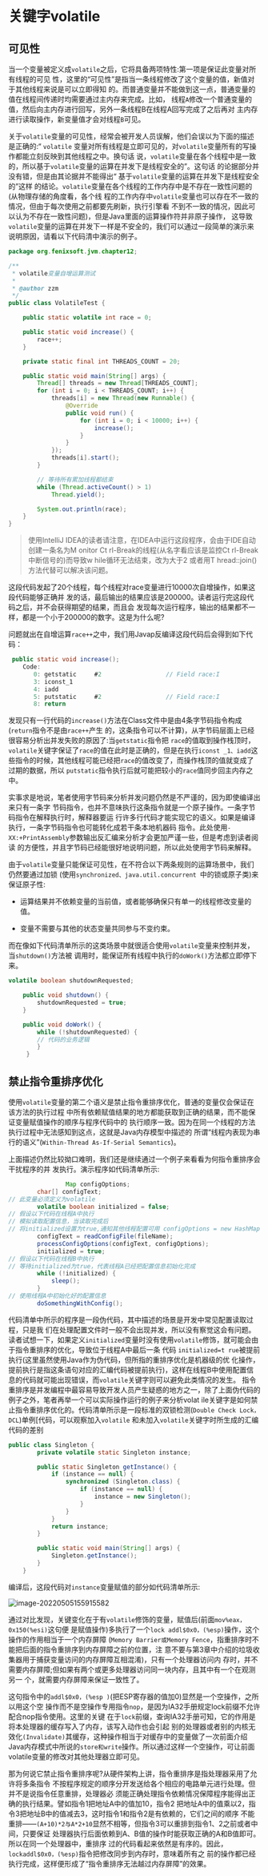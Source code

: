 # 关键字volatile

## 可见性

​		当一个变量被定义成`volatile`之后，它将具备两项特性:第一项是保证此变量对所有线程的可见 性，这里的“可见性”是指当一条线程修改了这个变量的值，新值对于其他线程来说是可以立即得知 的。而普通变量并不能做到这一点，普通变量的值在线程间传递时均需要通过主内存来完成。比如， 线程`A`修改一个普通变量的值，然后向主内存进行回写，另外一条线程B在线程A回写完成了之后再对 主内存进行读取操作，新变量值才会对线程`B`可见。

​		关于`volatile`变量的可见性，经常会被开发人员误解，他们会误以为下面的描述是正确的:“ `volatile` 变量对所有线程是立即可见的，对`volatile`变量所有的写操作都能立刻反映到其他线程之中。换句话 说，`volatile`变量在各个线程中是一致的，所以基于`volatile`变量的运算在并发下是线程安全的”。这句话 的论据部分并没有错，但是由其论据并不能得出“ 基于`volatile`变量的运算在并发下是线程安全的”这样 的结论。`volatile`变量在各个线程的工作内存中是不存在一致性问题的(从物理存储的角度看，各个线 程的工作内存中`volatile`变量也可以存在不一致的情况，但由于每次使用之前都要先刷新，执行引擎看 不到不一致的情况，因此可以认为不存在一致性问题)，但是Java里面的运算操作符并非原子操作， 这导致`volatile`变量的运算在并发下一样是不安全的，我们可以通过一段简单的演示来说明原因，请看以下代码清中演示的例子。

```java
package org.fenixsoft.jvm.chapter12;

/**
 * volatile变量自增运算测试
 *
 * @author zzm
 */
public class VolatileTest {

    public static volatile int race = 0;

    public static void increase() {
        race++;
    }

    private static final int THREADS_COUNT = 20;

    public static void main(String[] args) {
        Thread[] threads = new Thread[THREADS_COUNT];
        for (int i = 0; i < THREADS_COUNT; i++) {
            threads[i] = new Thread(new Runnable() {
                @Override
                public void run() {
                    for (int i = 0; i < 10000; i++) {
                        increase();
                    }
                }
            });
            threads[i].start();
        }

        // 等待所有累加线程都结束
        while (Thread.activeCount() > 1)
            Thread.yield();

        System.out.println(race);
    }
}
```

> 使用IntelliJ IDEA的读者请注意，在IDEA中运行这段程序，会由于IDE自动创建一条名为M onitor Ct rl-Break的线程(从名字看应该是监控Ct rl-Break中断信号的)而导致w hile循环无法结束，改为大于2 或者用T hread::join()方法代替可以解决该问题。		

​		这段代码发起了20个线程，每个线程对race变量进行10000次自增操作，如果这段代码能够正确并 发的话，最后输出的结果应该是200000。读者运行完这段代码之后，并不会获得期望的结果，而且会 发现每次运行程序，输出的结果都不一样，都是一个小于200000的数字。这是为什么呢?

​		问题就出在自增运算`race++`之中，我们用Javap反编译这段代码后会得到如下代码：

```java
 public static void increase();
    Code:
       0: getstatic     #2                  // Field race:I
       3: iconst_1
       4: iadd
       5: putstatic     #2                  // Field race:I
       8: return
```

​		发现只有一行代码的`increase()`方法在Class文件中是由4条字节码指令构成(`return`指令不是由`race++`产生 的，这条指令可以不计算)，从字节码层面上已经很容易分析出并发失败的原因了:当`getstatic`指令把 `race`的值取到操作栈顶时，`volatile`关键字保证了`race`的值在此时是正确的，但是在执行`iconst _1、iadd`这些指令的时候，其他线程可能已经把`race`的值改变了，而操作栈顶的值就变成了过期的数据，所以 `putstatic`指令执行后就可能把较小的`race`值同步回主内存之中。

​		实事求是地说，笔者使用字节码来分析并发问题仍然是不严谨的，因为即使编译出来只有一条字 节码指令，也并不意味执行这条指令就是一个原子操作。一条字节码指令在解释执行时，解释器要运 行许多行代码才能实现它的语义。如果是编译执行，一条字节码指令也可能转化成若干条本地机器码 指令。此处使用`-XX:+PrintAssembly`参数输出反汇编来分析才会更加严谨一些，但是考虑到读者阅读 的方便性，并且字节码已经能很好地说明问题，所以此处使用字节码来解释。

​		由于`volatile`变量只能保证可见性，在不符合以下两条规则的运算场景中，我们仍然要通过加锁 (使用`synchronized、java.util.concurrent `中的锁或原子类)来保证原子性:

- 运算结果并不依赖变量的当前值，或者能够确保只有单一的线程修改变量的值。

- 变量不需要与其他的状态变量共同参与不变约束。

​		而在像如下代码清单所示的这类场景中就很适合使用`volatile`变量来控制并发，当`shutdown()`方法被 调用时，能保证所有线程中执行的`doWork()`方法都立即停下来。

```java
volatile boolean shutdownRequested;

    public void shutdown() {
        shutdownRequested = true;
    }

    public void doWork() {
        while (!shutdownRequested) {
		// 代码的业务逻辑 
        }
     }
```

## 禁止指令重排序优化

​		使用`volatile`变量的第二个语义是禁止指令重排序优化，普通的变量仅会保证在该方法的执行过程 中所有依赖赋值结果的地方都能获取到正确的结果，而不能保证变量赋值操作的顺序与程序代码中的 执行顺序一致。因为在同一个线程的方法执行过程中无法感知到这点，这就是Java内存模型中描述的 所谓“线程内表现为串行的语义”(`Within-Thread As-If-Serial Semantics`)。

上面描述仍然比较拗口难明，我们还是继续通过一个例子来看看为何指令重排序会干扰程序的并 发执行。演示程序如代码清单所示:

```java
				Map configOptions;
        char[] configText;
// 此变量必须定义为volatile
        volatile boolean initialized = false;
// 假设以下代码在线程A中执行
// 模拟读取配置信息，当读取完成后
// 将initialized设置为true,通知其他线程配置可用 configOptions = new HashMap();
        configText = readConfigFile(fileName);
        processConfigOptions(configText, configOptions);
        initialized = true;
// 假设以下代码在线程B中执行
// 等待initialized为true，代表线程A已经把配置信息初始化完成 
        while (!initialized) {
            sleep();
        }
// 使用线程A中初始化好的配置信息 
        doSomethingWithConfig();
```

​		代码清单中所示的程序是一段伪代码，其中描述的场景是开发中常见配置读取过程，只是我 们在处理配置文件时一般不会出现并发，所以没有察觉这会有问题。读者试想一下，如果定义`initialized`变量时没有使用`volatile`修饰，就可能会由于指令重排序的优化，导致位于线程A中最后一条 代码 `initialized=t rue`被提前执行(这里虽然使用Java作为伪代码，但所指的重排序优化是机器级的优 化操作，提前执行是指这条语句对应的汇编代码被提前执行)，这样在线程B中使用配置信息的代码就可能出现错误，而`volatile`关键字则可以避免此类情况的发生。 指令重排序是并发编程中最容易导致开发人员产生疑惑的地方之一，除了上面伪代码的例子之外，笔者再举一个可以实际操作运行的例子来分析volat ile关键字是如何禁止指令重排序优化的。代码清单所示是一段标准的双锁检测(`Double Check Lock，DCL`)单例[代码，可以观察加入`volatile` 和未加入`volatile`关键字时所生成的汇编代码的差别

```java
public class Singleton {
        private volatile static Singleton instance;

        public static Singleton getInstance() {
            if (instance == null) {
                synchronized (Singleton.class) {
                    if (instance == null) {
                        instance = new Singleton();
                    }
                }
            }
            return instance;
        }

        public static void main(String[] args) {
            Singleton.getInstance();
        }
    }
```

编译后，这段代码对`instance`变量赋值的部分如代码清单所示:

![image-20220505155915582](https://cdn.jsdelivr.net/gh/zjmJavaByte/images/img/202205051559621.png)

​		通过对比发现，关键变化在于有`volatile`修饰的变量，赋值后(前面`mov%eax，0x150(%esi)`这句便 是赋值操作)多执行了一个`lock addl$0x0，(%esp)`操作，这个操作的作用相当于一个内存屏障 (`Memory Barrier或Memory Fence`，指重排序时不能把后面的指令重排序到内存屏障之前的位置，注 意不要与第3章中介绍的垃圾收集器用于捕获变量访问的内存屏障互相混淆)，只有一个处理器访问内 存时，并不需要内存屏障;但如果有两个或更多处理器访问同一块内存，且其中有一个在观测另一 个，就需要内存屏障来保证一致性了。

​		这句指令中的`addl$0x0，(%esp )`(把ESP寄存器的值加0)显然是一个空操作，之所以用这个空 操作而不是空操作专用指令`nop`，是因为IA32手册规定lock前缀不允许配合nop指令使用。这里的关键 在于`lock`前缀，查询IA32手册可知，它的作用是将本处理器的缓存写入了内存，该写入动作也会引起 别的处理器或者别的内核无效化`(Invalidate)`其缓存，这种操作相当于对缓存中的变量做了一次前面介绍Java内存模式中所说的`store和write`操作。所以通过这样一个空操作，可让前面volatile变量的修改对其他处理器立即可见。

​		那为何说它禁止指令重排序呢?从硬件架构上讲，指令重排序是指处理器采用了允许将多条指令 不按程序规定的顺序分开发送给各个相应的电路单元进行处理。但并不是说指令任意重排，处理器必 须能正确处理指令依赖情况保障程序能得出正确的执行结果。譬如指令1把地址A中的值加10，指令2 把地址A中的值乘以2，指令3把地址B中的值减去3，这时指令1和指令2是有依赖的，它们之间的顺序 不能重排——`(A+10)*2与A*2+10`显然不相等，但指令3可以重排到指令1、2之前或者中间，只要保证 处理器执行后面依赖到A、B值的操作时能获取正确的A和B值即可。所以在同一个处理器中，重排序 过的代码看起来依然是有序的。因此，`lockaddl$0x0，(%esp)`指令把修改同步到内存时，意味着所有之 前的操作都已经执行完成，这样便形成了“指令重排序无法越过内存屏障”的效果。